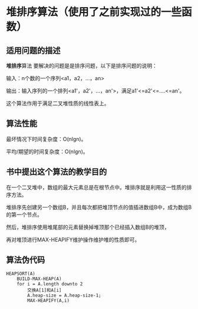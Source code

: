 堆排序算法（使用了之前实现过的一些函数）
===============================

适用问题的描述
----------------

**堆排序**算法 要解决的问题是是排序问题，以下是排序问题的说明：

输入：n个数的一个序列<a1，a2，...，an>

输出：输入序列的一个排列<a1'，a2'，...，an'>，满足a1'<=a2'<=....<=an'。

这个算法作用于满足二叉堆性质的线性表上。

算法性能
---------

最坏情况下时间复杂度：O(nlgn)。

平均/期望的时间复杂度：O(nlgn)。

书中提出这个算法的教学目的
-----------------------------

在一个二叉堆中，数组的最大元素总是在根节点中。堆排序就是利用这一性质的排序方法。

堆排序先创建另一个数组B，并且每次都把堆顶节点的值插进数组B中，成为数组B的第一个节点。

然后，堆排序使用堆尾部的元素替换掉堆顶那个已经插入数组B的堆顶，

再对堆顶进行MAX-HEAPIFY维护操作维护堆的性质即可。

算法伪代码
-----------

```
HEAPSORT(A)
	BUILD-MAX-HEAP(A)
	for i = A.length downto 2
		交换A[1]和A[i]
		A.heap-size = A.heap-size-1;
		MAX-HEAPIFY(A,i)
```